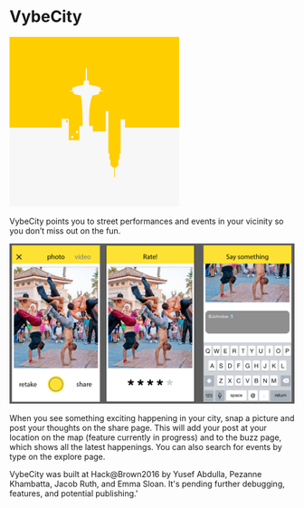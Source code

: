 # VybeCity

![VybeCity Logo](/icon.png?raw=true "VybeCity")

VybeCity points you to street performances and events in your vicinity so you don’t miss out on the fun.

![Share Page - designer's rendition](/share.png?raw=true "VybeCity")

When you see something exciting happening in your city, snap a picture and post your thoughts on the share page. This will add your post at your location on the map (feature currently in progress) and to the buzz page, which shows all the latest happenings. You can also search for events by type on the explore page.


VybeCity was built at Hack@Brown2016 by Yusef Abdulla, Pezanne Khambatta, Jacob Ruth, and Emma Sloan. It's pending further debugging, features, and potential publishing.'